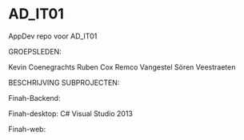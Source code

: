 # AD_IT01
AppDev repo voor AD_IT01

GROEPSLEDEN:

Kevin Coenegrachts 
Ruben Cox 
Remco Vangestel 
Sören Veestraeten

BESCHRIJVING SUBPROJECTEN: 

Finah-Backend:


Finah-desktop:
C#
Visual Studio 2013


Finah-web:




